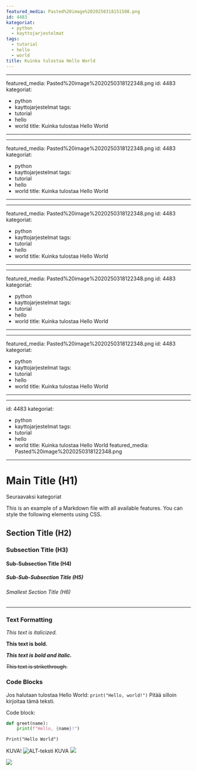 ```yaml
---
featured_media: Pasted%20image%2020250318151508.png
id: 4483
kategoriat:
  - python
  - kayttojarjestelmat
tags:
  - tutorial
  - hello
  - world
title: Kuinka tulostaa Hello World
---
```


---
featured_media: Pasted%20image%2020250318122348.png
id: 4483
kategoriat:
- python
- kayttojarjestelmat
tags:
- tutorial
- hello
- world
title: Kuinka tulostaa Hello World
---

---
featured_media: Pasted%20image%2020250318122348.png
id: 4483
kategoriat:
- python
- kayttojarjestelmat
tags:
- tutorial
- hello
- world
title: Kuinka tulostaa Hello World
---

---
featured_media: Pasted%20image%2020250318122348.png
id: 4483
kategoriat:
- python
- kayttojarjestelmat
tags:
- tutorial
- hello
- world
title: Kuinka tulostaa Hello World
---

---
featured_media: Pasted%20image%2020250318122348.png
id: 4483
kategoriat:
- python
- kayttojarjestelmat
tags:
- tutorial
- hello
- world
title: Kuinka tulostaa Hello World
---

---
featured_media: Pasted%20image%2020250318122348.png
id: 4483
kategoriat:
- python
- kayttojarjestelmat
tags:
- tutorial
- hello
- world
title: Kuinka tulostaa Hello World
---

---
id: 4483
kategoriat:
  - python
  - kayttojarjestelmat
tags:
  - tutorial
  - hello
  - world
title: Kuinka tulostaa Hello World
featured_media: Pasted%20image%2020250318122348.png
---

# Main Title (H1)

Seuraavaksi kategoriat

This is an example of a Markdown file with all available features. You can style the following elements using CSS.

## Section Title (H2)

### Subsection Title (H3)

#### Sub-Subsection Title (H4)

##### Sub-Sub-Subsection Title (H5)

###### Smallest Section Title (H6)

---

### Text Formatting

*This text is italicized.*

**This text is bold.**

***This text is bold and italic.***

~~This text is strikethrough.~~

### Code Blocks

Jos halutaan tulostaa Hello World: `print("Hello, world!")` Pitää silloin kirjoitaa tämä teksti.

Code block:

```python
def greet(name):
    print(f"Hello, {name}!")

```

```
Print("Hello World")
```

KUVA!
![ALT-teksti](https://datahavu.fi/wp-content/uploads/2025/03/Pasted-image-20250314104414.png)
KUVA
![](https://datahavu.fi/wp-content/uploads/2025/03/Pasted-image-20250318151129.png)

![](Pasted%20image%2020250318151728.png)